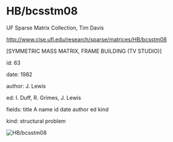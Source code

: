 # HB/bcsstm08

 UF Sparse Matrix Collection, Tim Davis

 http://www.cise.ufl.edu/research/sparse/matrices/HB/bcsstm08

 [SYMMETRIC MASS MATRIX, FRAME BUILDING (TV STUDIO)]

 id: 63

 date: 1982

 author: J. Lewis

 ed: I. Duff, R. Grimes, J. Lewis

 fields: title A name id date author ed kind

 kind: structural problem

![HB/bcsstm08](http://www2.research.att.com/~yifanhu/GALLERY/GRAPHS/GIF_SMALL/HB@bcsstm08.gif)